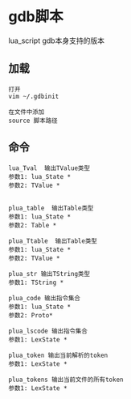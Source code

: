 # gdb脚本

lua_script      gdb本身支持的版本

## 加载
```shell
打开
vim ~/.gdbinit

在文件中添加
source 脚本路径
```

## 命令

```
lua_Tval  输出TValue类型
参数1: lua_State *
参数2: TValue *


plua_table  输出Table类型
参数1: lua_State *
参数2: Table *

plua_Ttable  输出Table类型
参数1: lua_State *
参数2: TValue *

plua_str 输出TString类型
参数1: TString *

plua_code 输出指令集合
参数1: lua_State *
参数2: Proto* 

plua_lscode 输出指令集合
参数1: LexState *

plua_token 输出当前解析的token
参数1: LexState *

plua_tokens 输出当前文件的所有token
参数1: LexState *
```
